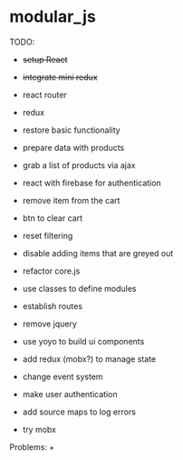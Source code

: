 # modular_js

TODO:
+ ~~setup React~~
+ ~~integrate mini redux~~
+ react router
+ redux
+ restore basic functionality
+ prepare data with products
+ grab a list of products via ajax
+ react with firebase for authentication

+ remove item from the cart
+ btn to clear cart
+ reset filtering
+ disable adding items that are greyed out
+ refactor core.js
+ use classes to define modules
+ establish routes
+ remove jquery
+ use yoyo to build ui components
+ add redux (mobx?) to manage state
+ change event system
+ make user authentication
+ add source maps to log errors
+ try mobx

Problems:
+ 
